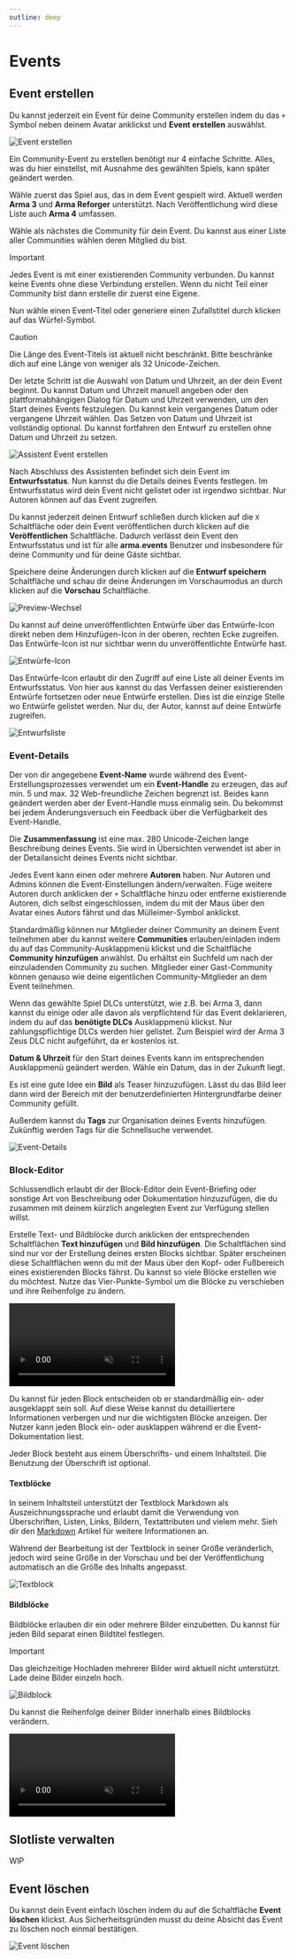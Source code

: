 ```yaml
---
outline: deep
---
```


# Events

## Event erstellen

Du kannst jederzeit ein Event für deine Community erstellen indem du das `+` Symbol neben deinem Avatar anklickst und **Event erstellen** auswählst.

![Event erstellen](../images/events/create-event.webp 'Event erstellen')

Ein Community-Event zu erstellen benötigt nur 4 einfache Schritte. Alles, was du hier einstellst, mit Ausnahme des gewählten Spiels, kann später geändert werden.

Wähle zuerst das Spiel aus, das in dem Event gespielt wird. Aktuell werden **Arma 3** und **Arma Reforger** unterstützt. Nach Veröffentlichung wird diese Liste auch **Arma 4** umfassen.

Wähle als nächstes die Community für dein Event. Du kannst aus einer Liste aller Communities wählen deren Mitglied du bist.

> [!IMPORTANT]
> Jedes Event is mit einer existierenden Community verbunden. Du kannst keine Events ohne diese Verbindung erstellen. Wenn du nicht Teil einer Community bist dann erstelle dir zuerst eine Eigene.

Nun wähle einen Event-Titel oder generiere einen Zufallstitel durch klicken auf das Würfel-Symbol.

> [!CAUTION]
> Die Länge des Event-Titels ist aktuell nicht beschränkt. Bitte beschränke dich auf eine Länge von weniger als 32 Unicode-Zeichen.

Der letzte Schritt ist die Auswahl von Datum und Uhrzeit, an der dein Event beginnt. Du kannst Datum und Uhrzeit manuell angeben oder den plattformabhängigen Dialog für Datum und Uhrzeit verwenden, um den Start deines Events festzulegen. Du kannst kein vergangenes Datum oder vergangene Uhrzeit wählen. Das Setzen von Datum und Uhrzeit ist vollständig optional. Du kannst fortfahren den Entwurf zu erstellen ohne Datum und Uhrzeit zu setzen.

![Assistent Event erstellen](../images/events/create-event-workflow.webp 'Assistent Event erstellen')

Nach Abschluss des Assistenten befindet sich dein Event im **Entwurfsstatus**. Nun kannst du die Details deines Events festlegen. Im Entwurfsstatus wird dein Event nicht gelistet oder ist irgendwo sichtbar. Nur Autoren können auf das Event zugreifen.

Du kannst jederzeit deinen Entwurf schließen durch klicken auf die `X` Schaltfläche oder dein Event veröffentlichen durch klicken auf die **Veröffentlichen** Schaltfläche. Dadurch verlässt dein Event den Entwurfsstatus und ist für alle **arma.events** Benutzer und insbesondere für deine Community und für deine Gäste sichtbar.

Speichere deine Änderungen durch klicken auf die **Entwurf speichern** Schaltfläche und schau dir deine Änderungen im Vorschaumodus an durch klicken auf die **Vorschau** Schaltfläche.

![Preview-Wechsel](../images/events/preview-toggle.webp 'Preview-Wechsel')

Du kannst auf deine unveröffentlichten Entwürfe über das Entwürfe-Icon direkt neben dem Hinzufügen-Icon in der oberen, rechten Ecke zugreifen. Das Entwürfe-Icon ist nur sichtbar wenn du unveröffentlichte Entwürfe hast.

![Entwürfe-Icon](../images/events/draft-icon.webp 'Entwürfe-Icon')

Das Entwürfe-Icon erlaubt dir den Zugriff auf eine Liste all deiner Events im Entwurfsstatus. Von hier aus kannst du das Verfassen deiner existierenden Entwürfe fortsetzen oder neue Entwürfe erstellen. Dies ist die einzige Stelle wo Entwürfe gelistet werden. Nur du, der Autor, kannst auf deine Entwürfe zugreifen.

![Entwurfsliste](../images/events/draft-list.webp 'Entwurfsliste')

### Event-Details

Der von dir angegebene **Event-Name** wurde während des Event-Erstellungsprozesses verwendet um ein **Event-Handle** zu erzeugen, das auf min. 5 und max. 32 Web-freundliche Zeichen begrenzt ist. Beides kann geändert werden aber der Event-Handle muss einmalig sein. Du bekommst bei jedem Änderungsversuch ein Feedback über die Verfügbarkeit des Event-Handle.

Die **Zusammenfassung** ist eine max. 280 Unicode-Zeichen lange Beschreibung deines Events. Sie wird in Übersichten verwendet ist aber in der Detailansicht deines Events nicht sichtbar.

Jedes Event kann einen oder mehrere **Autoren** haben. Nur Autoren und Admins können die Event-Einstellungen ändern/verwalten. Füge weitere Autoren durch anklicken der `+` Schaltfläche hinzu oder entferne existierende Autoren, dich selbst eingeschlossen, indem du mit der Maus über den Avatar eines Autors fährst und das Mülleimer-Symbol anklickst.

Standardmäßig können nur Mitglieder deiner Community an deinem Event teilnehmen aber du kannst weitere **Communities** erlauben/einladen indem du auf das Community-Ausklappmenü klickst und die Schaltfläche **Community hinzufügen** anwählst. Du erhältst ein Suchfeld um nach der einzuladenden Community zu suchen. Mitglieder einer Gast-Community können genauso wie deine eigentlichen Community-Mitglieder an dem Event teilnehmen.

Wenn das gewählte Spiel DLCs unterstützt, wie z.B. bei Arma 3, dann kannst du einige oder alle davon als verpflichtend für das Event deklarieren, indem du auf das **benötigte DLCs** Ausklappmenü klickst. Nur zahlungspflichtige DLCs werden hier gelistet. Zum Beispiel wird der Arma 3 Zeus DLC nicht aufgeführt, da er kostenlos ist.

**Datum & Uhrzeit** für den Start deines Events kann im entsprechenden Ausklappmenü geändert werden. Wähle ein Datum, das in der Zukunft liegt.

Es ist eine gute Idee ein **Bild** als Teaser hinzuzufügen. Lässt du das Bild leer dann wird der Bereich mit der benutzerdefinierten Hintergrundfarbe deiner Community gefüllt.

Außerdem kannst du **Tags** zur Organisation deines Events hinzufügen. Zukünftig werden Tags für die Schnellsuche verwendet.

![Event-Details](../images/events/event-details.webp 'Event-Details')

### Block-Editor

Schlussendlich erlaubt dir der Block-Editor dein Event-Briefing oder sonstige Art von Beschreibung oder Dokumentation hinzuzufügen, die du zusammen mit deinem kürzlich angelegten Event zur Verfügung stellen willst.

Erstelle Text- und Bildblöcke durch anklicken der entsprechenden Schaltflächen **Text hinzufügen** und **Bild hinzufügen**. Die Schaltflächen sind sind nur vor der Erstellung deines ersten Blocks sichtbar. Später erscheinen diese Schaltflächen wenn du mit der Maus über den Kopf- oder Fußbereich eines existierenden Blocks fährst. Du kannst so viele Blöcke erstellen wie du möchtest. Nutze das Vier-Punkte-Symbol um die Blöcke zu verschieben und ihre Reihenfolge zu ändern.

<video controls autoplay muted><source src="../videos/events/block-editor-order.webm" type="video/webm">Dein Browser unterstützt das Video-Tag nicht.</video>

Du kannst für jeden Block entscheiden ob er standardmäßig ein- oder ausgeklappt sein soll. Auf diese Weise kannst du detailliertere Informationen verbergen und nur die wichtigsten Blöcke anzeigen. Der Nutzer kann jeden Block ein- oder ausklappen während er die Event-Dokumentation liest.

Jeder Block besteht aus einem Überschrifts- und einem Inhaltsteil. Die Benutzung der Überschrift ist optional.

#### Textblöcke

In seinem Inhaltsteil unterstützt der Textblock Markdown als Auszeichnungssprache und erlaubt damit die Verwendung von Überschriften, Listen, Links, Bildern, Textattributen und vielem mehr. Sieh dir den [Markdown](./markdown 'Markdown') Artikel für weitere Informationen an.

Während der Bearbeitung ist der Textblock in seiner Größe veränderlich, jedoch wird seine Größe in der Vorschau und bei der Veröffentlichung automatisch an die Größe des Inhalts angepasst.

![Textblock](../images/events/text-block.webp 'Textblock')

#### Bildblöcke

Bildblöcke erlauben dir ein oder mehrere Bilder einzubetten. Du kannst für jeden Bild separat einen Bildtitel festlegen.

> [!IMPORTANT]
> Das gleichzeitige Hochladen mehrerer Bilder wird aktuell nicht unterstützt. Lade deine Bilder einzeln hoch.

![Bildblock](../images/events/image-block.webp 'Bildblock')

Du kannst die Reihenfolge deiner Bilder innerhalb eines Bildblocks verändern.

<video controls autoplay muted><source src="../videos/events/image-block-order.webm" type="video/webm">Dein Browser unterstützt das Video-Tag nicht.</video>

## Slotliste verwalten

WIP

## Event löschen

Du kannst dein Event einfach löschen indem du auf die Schaltfläche **Event löschen** klickst. Aus Sicherheitsgründen musst du deine Absicht das Event zu löschen noch einmal bestätigen.

![Event löschen](../images/events/delete-event.webp 'Event löschen')
